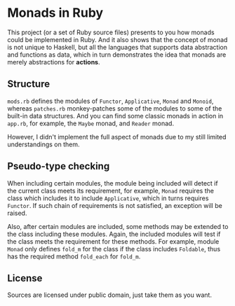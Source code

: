 
Monads in Ruby
====

This project (or a set of Ruby source files) presents to you how monads could be
implemented in Ruby. And it also shows that the concept of monad is not unique
to Haskell, but all the languages that supports data abstraction and functions
as data, which in turn demonstrates the idea that monads are merely abstractions
for **actions**.

Structure
----

`mods.rb` defines the modules of `Functor`, `Applicative`, `Monad` and
`Monoid`, whereas `patches.rb` monkey-patches some of the modules to some of
the built-in data structures. And you can find some classic monads in action in
 `app.rb`, for example, the `Maybe` monad, and `Reader` monad.

However, I didn't implement the full aspect of monads due to my still limited
understandings on them.

Pseudo-type checking
----

When including certain modules, the module being included will detect if the
current class meets its requirement, for example, `Monad` requires the class
which includes it to include `Applicative`, which in turns requires `Functor`.
If such chain of requirements is not satisfied, an exception will be raised.

Also, after certain modules are included, some methods may be extended to the
class including these modules. Again, the included modules will test if the
class meets the requirement for these methods. For example, module `Monad` only
defines `fold_m` for the class if the class includes `Foldable`, thus has the
required method `fold_each` for `fold_m`.

License
----

Sources are licensed under public domain, just take them as you want.
